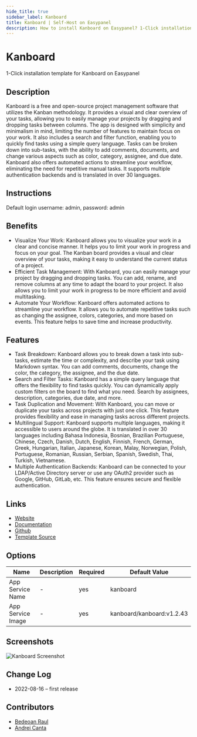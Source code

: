 ```yaml
---
hide_title: true
sidebar_label: Kanboard
title: Kanboard | Self-Host on Easypanel
description: How to install Kanboard on Easypanel? 1-Click installation template for Kanboard on Easypanel
---
```


<!-- generated -->

# Kanboard

1-Click installation template for Kanboard on Easypanel

## Description

Kanboard is a free and open-source project management software that utilizes the Kanban methodology. It provides a visual and clear overview of your tasks, allowing you to easily manage your projects by dragging and dropping tasks between columns. The app is designed with simplicity and minimalism in mind, limiting the number of features to maintain focus on your work. It also includes a search and filter function, enabling you to quickly find tasks using a simple query language. Tasks can be broken down into sub-tasks, with the ability to add comments, documents, and change various aspects such as color, category, assignee, and due date. Kanboard also offers automated actions to streamline your workflow, eliminating the need for repetitive manual tasks. It supports multiple authentication backends and is translated in over 30 languages.

## Instructions

Default login username: admin, password: admin

## Benefits

- Visualize Your Work: Kanboard allows you to visualize your work in a clear and concise manner. It helps you to limit your work in progress and focus on your goal. The Kanban board provides a visual and clear overview of your tasks, making it easy to understand the current status of a project.
- Efficient Task Management: With Kanboard, you can easily manage your project by dragging and dropping tasks. You can add, rename, and remove columns at any time to adapt the board to your project. It also allows you to limit your work in progress to be more efficient and avoid multitasking.
- Automate Your Workflow: Kanboard offers automated actions to streamline your workflow. It allows you to automate repetitive tasks such as changing the assignee, colors, categories, and more based on events. This feature helps to save time and increase productivity.

## Features

- Task Breakdown: Kanboard allows you to break down a task into sub-tasks, estimate the time or complexity, and describe your task using Markdown syntax. You can add comments, documents, change the color, the category, the assignee, and the due date.
- Search and Filter Tasks: Kanboard has a simple query language that offers the flexibility to find tasks quickly. You can dynamically apply custom filters on the board to find what you need. Search by assignees, description, categories, due date, and more.
- Task Duplication and Movement: With Kanboard, you can move or duplicate your tasks across projects with just one click. This feature provides flexibility and ease in managing tasks across different projects.
- Multilingual Support: Kanboard supports multiple languages, making it accessible to users around the globe. It is translated in over 30 languages including Bahasa Indonesia, Bosnian, Brazilian Portuguese, Chinese, Czech, Danish, Dutch, English, Finnish, French, German, Greek, Hungarian, Italian, Japanese, Korean, Malay, Norwegian, Polish, Portuguese, Romanian, Russian, Serbian, Spanish, Swedish, Thai, Turkish, Vietnamese.
- Multiple Authentication Backends: Kanboard can be connected to your LDAP/Active Directory server or use any OAuth2 provider such as Google, GitHub, GitLab, etc. This feature ensures secure and flexible authentication.

## Links

- [Website](https://kanboard.org/)
- [Documentation](https://docs.kanboard.org/en/latest/)
- [Github](https://github.com/kanboard/kanboard)
- [Template Source](https://github.com/easypanel-io/templates/tree/main/templates/kanboard)

## Options

Name | Description | Required | Default Value
-|-|-|-
App Service Name | - | yes | kanboard
App Service Image | - | yes | kanboard/kanboard:v1.2.43

## Screenshots

![Kanboard Screenshot](./assets/screenshot.png)

## Change Log

- 2022-08-16 – first release

## Contributors

- [Bedeoan Raul](https://github.com/bedeoan)
- [Andrei Canta](https://github.com/deiucanta)
